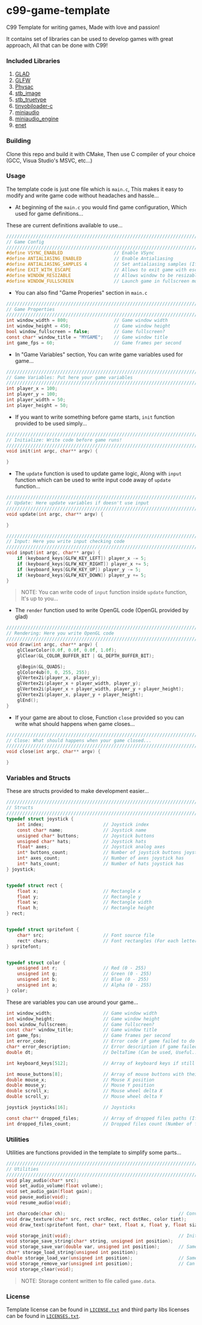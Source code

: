 # c99-game-template

C99 Template for writing games, Made with love and passion!

It contains set of libraries can be used to develop games with great approach, All that can be done with C99!

### Included Libraries

1. [GLAD](https://github.com/Dav1dde/glad)
2. [GLFW](https://github.com/glfw/glfw)
3. [Physac](https://github.com/victorfisac/physac)
4. [stb_image](https://github.com/nothings/stb/blob/master/stb_image.h)
5. [stb_truetype](https://github.com/nothings/stb/blob/master/stb_truetype.h)
6. [tinyobjloader-c](https://github.com/syoyo/tinyobjloader-c)
7. [miniaudio](https://github.com/mackron/miniaudio)
8. [miniaudio_engine](https://github.com/mackron/miniaudio/blob/ae88112e4f4d15e554967a6dfa1a2ac7699bcdf0/research/miniaudio_engine.h)
9. [enet](https://github.com/zpl-c/enet)

### Building

Clone this repo and build it with CMake, Then use C compiler of your choice (GCC, Visua Studio's MSVC, etc...)

### Usage

The template code is just one file which is `main.c`, This makes it easy to modify and write game code without headaches and hassle...

- At beginning of the `main.c` you would find game configuration, Which used for game definitions...

These are current definitions available to use...

```c
//////////////////////////////////////////////////////////////////////////////////////
// Game Config
//////////////////////////////////////////////////////////////////////////////////////
#define VSYNC_ENABLED                   // Enable VSync
#define ANTIALIASING_ENABLED            // Enable Antialiasing
#define ANTIALIASING_SAMPLES 4          // Set antialiasing samples (If antialiasing enabled)
#define EXIT_WITH_ESCAPE                // Allows to exit game with escape key
#define WINDOW_RESIZABLE                // Allows window to be resizable
#define WINDOW_FULLSCREEN               // Launch game in fullscreen mode
```

- You can also find "Game Properies" section in `main.c`

```c
//////////////////////////////////////////////////////////////////////////////////////
// Game Properties
//////////////////////////////////////////////////////////////////////////////////////
int window_width = 800;                 // Game window width
int window_height = 450;                // Game window height
bool window_fullscreen = false;         // Game fullscreen?
const char* window_title = "MYGAME";    // Game window title
int game_fps = 60;                      // Game frames per second
```

- In "Game Variables" section, You can write game variables used for game...

```c
//////////////////////////////////////////////////////////////////////////////////////
// Game Variables: Put here your game variables
//////////////////////////////////////////////////////////////////////////////////////
int player_x = 100;
int player_y = 100;
int player_width = 50;
int player_height = 50;
```

- If you want to write something before game starts, `init` function provided to be used simply...

```c
//////////////////////////////////////////////////////////////////////////////////////
// Initialize: Write code before game runs!
//////////////////////////////////////////////////////////////////////////////////////
void init(int argc, char** argv) {

}
```

- The `update` function is used to update game logic, Along with `input` function which can be used to write input code away of `update` function...

```c
//////////////////////////////////////////////////////////////////////////////////////
// Update: Here update variables if doesn't use input
//////////////////////////////////////////////////////////////////////////////////////
void update(int argc, char** argv) {

}
```

```c
//////////////////////////////////////////////////////////////////////////////////////
// Input: Here you write input checking code
//////////////////////////////////////////////////////////////////////////////////////
void input(int argc, char** argv) {
    if (keyboard_keys[GLFW_KEY_LEFT]) player_x -= 5;
    if (keyboard_keys[GLFW_KEY_RIGHT]) player_x += 5;
    if (keyboard_keys[GLFW_KEY_UP]) player_y -= 5;
    if (keyboard_keys[GLFW_KEY_DOWN]) player_y += 5;
}
```

> NOTE: You can write code of `input` function inside `update` function, It's up to you...

- The `render` function used to write OpenGL code (OpenGL provided by glad)

```c
//////////////////////////////////////////////////////////////////////////////////////
// Rendering: Here you write OpenGL code
//////////////////////////////////////////////////////////////////////////////////////
void draw(int argc, char** argv) {
    glClearColor(0.0f, 0.0f, 0.0f, 1.0f);
    glClear(GL_COLOR_BUFFER_BIT | GL_DEPTH_BUFFER_BIT);

    glBegin(GL_QUADS);
    glColor4ub(0, 0, 255, 255);
    glVertex2i(player_x, player_y);
    glVertex2i(player_x + player_width, player_y);
    glVertex2i(player_x + player_width, player_y + player_height);
    glVertex2i(player_x, player_y + player_height);
    glEnd();
}
```

- If your game are about to close, Function `close` provided so you can write what should happens when game closes...

```c
//////////////////////////////////////////////////////////////////////////////////////
// Close: What should happens when your game closed...
//////////////////////////////////////////////////////////////////////////////////////
void close(int argc, char** argv) {

}
```

### Variables and Structs

These are structs provided to make development easier...

```c
//////////////////////////////////////////////////////////////////////////////////////
// Structs
//////////////////////////////////////////////////////////////////////////////////////
typedef struct joystick {
    int index;                      // Joystick index
    const char* name;               // Joystick name
    unsigned char* buttons;         // Joystick buttons
    unsigned char* hats;            // Joystick hats
    float* axes;                    // Joystick analog axes
    int* buttons_count;             // Number of joystick buttons joystick has
    int* axes_count;                // Number of axes joystick has
    int* hats_count;                // Number of hats joystick has
} joystick;


typedef struct rect {
    float x;                        // Rectangle x
    float y;                        // Rectangle y
    float w;                        // Rectangle width
    float h;                        // Rectangle height
} rect;


typedef struct spritefont {
    char* src;                      // Font source file
    rect* chars;                    // Font rectangles (For each letter in image)
} spritefont;


typedef struct color {
    unsigned int r;                 // Red (0 - 255)
    unsigned int g;                 // Green (0 - 255)
    unsigned int b;                 // Blue (0 - 255)
    unsigned int a;                 // Alpha (0 - 255)
} color;
```

These are variables you can use around your game...

```c
int window_width;                   // Game window width
int window_height;                  // Game window height
bool window_fullscreen;             // Game fullscreen?
const char* window_title;           // Game window title
int game_fps;                       // Game frames per second
int error_code;                     // Error code if game failed to do something
char* error_description;            // Error description if game failed to do something
double dt;                          // DeltaTime (Can be used, Useful...)

int keyboard_keys[512];             // Array of keyboard keys if still pressed or down (Multiple keys control)

int mouse_buttons[8];               // Array of mouse buttons with their states
double mouse_x;                     // Mouse X position
double mouse_y;                     // Mouse Y position
double scroll_x;                    // Mouse wheel delta X
double scroll_y;                    // Mouse wheel delta Y

joystick joysticks[16];             // Joysticks

const char** dropped_files;         // Array of dropped files paths (If file dropped to game window)
int dropped_files_count;            // Dropped files count (Number of files dropped to game window)
```

### Utilities

Utilities are functions provided in the template to simplify some parts...

```c
//////////////////////////////////////////////////////////////////////////////////////
// Utilities
//////////////////////////////////////////////////////////////////////////////////////
void play_audio(char* src);
void set_audio_volume(float volume);
void set_audio_gain(float gain);
void pause_audio(void);
void resume_audio(void);

int charcode(char ch);                                          // Converts char to int
void draw_texture(char* src, rect srcRec, rect dstRec, color tint);
void draw_text(spritefont font, char* text, float x, float y, float size, color tint);

void storage_init(void);                                        // Initializes storage if game.data not found...
void storage_save_string(char* string, unsigned int position);
void storage_save_var(double var, unsigned int position);       // Same as previous one for numbers
char* storage_load_string(unsigned int position);
double storage_load_var(unsigned int position);                 // Same as previous one but for numbers
void storage_remove_var(unsigned int position);                 // Can remove variable from index (String or number allowed)
void storage_clear(void);
```

> NOTE: Storage content written to file called `game.data`.

### License

Template license can be found in [`LICENSE.txt`](https://github.com/Rabios/c99-game-template/blob/main/LICENSE.txt) and third party libs licenses can be found in [`LICENSES.txt`](https://github.com/Rabios/c99-game-template/blob/main/LICENSES.txt).
